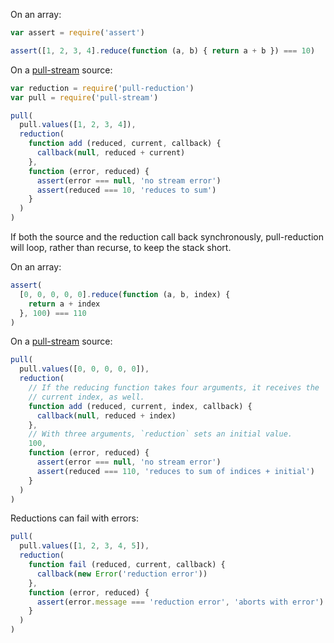 On an array:

```javascript
var assert = require('assert')

assert([1, 2, 3, 4].reduce(function (a, b) { return a + b }) === 10)
```

On a [pull-stream] source:

[pull-stream]: https://www.npmjs.com/package/pull-stream

```javascript
var reduction = require('pull-reduction')
var pull = require('pull-stream')

pull(
  pull.values([1, 2, 3, 4]),
  reduction(
    function add (reduced, current, callback) {
      callback(null, reduced + current)
    },
    function (error, reduced) {
      assert(error === null, 'no stream error')
      assert(reduced === 10, 'reduces to sum')
    }
  )
)
```

If both the source and the reduction call back synchronously,
pull-reduction will loop, rather than recurse, to keep the stack short.

On an array:

```javascript
assert(
  [0, 0, 0, 0, 0].reduce(function (a, b, index) {
    return a + index
  }, 100) === 110
)
```

On a [pull-stream] source:

```javascript
pull(
  pull.values([0, 0, 0, 0, 0]),
  reduction(
    // If the reducing function takes four arguments, it receives the
    // current index, as well.
    function add (reduced, current, index, callback) {
      callback(null, reduced + index)
    },
    // With three arguments, `reduction` sets an initial value.
    100,
    function (error, reduced) {
      assert(error === null, 'no stream error')
      assert(reduced === 110, 'reduces to sum of indices + initial')
    }
  )
)
```

Reductions can fail with errors:

```javascript
pull(
  pull.values([1, 2, 3, 4, 5]),
  reduction(
    function fail (reduced, current, callback) {
      callback(new Error('reduction error'))
    },
    function (error, reduced) {
      assert(error.message === 'reduction error', 'aborts with error')
    }
  )
)
```
